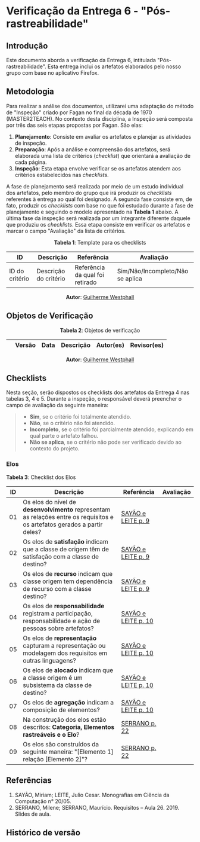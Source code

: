# Verificação da Entrega 6 - "Pós-rastreabilidade"

## Introdução

Este documento aborda a verificação da Entrega 6, intitulada "Pós-rastreabilidade". Esta entrega inclui os artefatos     elaborados pelo nosso grupo com base no aplicativo Firefox.

## Metodologia

Para realizar a análise dos documentos, utilizarei uma adaptação do método de "Inspeção" criado por Fagan no final da década de 1970 (MASTER2TEACH). No contexto desta disciplina, a Inspeção será composta por três das seis etapas propostas por Fagan. São elas:

1. **Planejamento**: Consiste em avaliar os artefatos e planejar as atividades de inspeção.
2. **Preparação**: Após a análise e compreensão dos artefatos, será elaborada uma lista de critérios (*checklist*) que orientará a avaliação de cada página.
3. **Inspeção**: Esta etapa envolve verificar se os artefatos atendem aos critérios estabelecidos nas *checklists*.

A fase de planejamento será realizada por meio de um estudo individual dos artefatos, pelo membro do grupo que irá produzir os *checklists* referentes à entrega ao qual foi designado. A segunda fase consiste em, de fato, produzir os *checklists* com base no que foi estudado durante a fase de planejamento e seguindo o modelo apresentado na **Tabela 1** abaixo. A última fase da inspeção será realizada por um integrante diferente daquele que produziu os *checklists*. Essa etapa consiste em verificar os artefatos e marcar o campo "Avaliação" da lista de critérios.

<center>

**Tabela 1**: Template para os checklists

| ID             | Descrição             | Referência                      | Avaliação                        |
| -------------- | --------------------- | ------------------------------- | -------------------------------- |
| ID do critério | Descrição do critério | Referência da qual foi retirado | Sim/Não/Incompleto/Não se aplica |

**Autor**: [Guilherme Westphall](https://github.com/west7)

</center>

## Objetos de Verificação

<center>

**Tabela 2**: Objetos de verificação

|     | Versão | Data | Descrição | Autor(es) | Revisor(es) |
| --- | ------ | ---- | --------- | --------- | ----------- |


**Autor**: [Guilherme Westphall](https://github.com/west7)

</center>

## Checklists

Nesta seção, serão dispostos os checklists dos artefatos da Entrega 4 nas tabelas 3, 4 e 5. Durante a inspeção, o responsável deverá preencher o campo de avaliação da seguinte maneira: 

>- **Sim**, se o critério foi totalmente atendido. 
>- **Não**, se o critério não foi atendido. 
>- **Incompleto**, se o critério foi parcialmente atendido, explicando em qual parte o artefato falhou. 
>- **Não se aplica**, se o critério não pode ser verificado devido ao contexto do projeto. 

### Elos

**Tabela 3**: Checklist dos Elos

| ID  | Descrição | Referência | Avaliação |
| --- | --------- | ---------- | --------- |
| 01  | Os elos do nível de **desenvolvimento** representam as relações entre os requisitos e os artefatos gerados a partir deles? | [SAYÃO e LEITE p. 9](../grupo_6/assets/E1.png) | |
| 02  | Os elos de **satisfação** indicam que a classe de origem têm de satisfação com a classe de destino? | [SAYÃO e LEITE p. 9](../grupo_6/assets/E2.png) | | 
| 03  | Os elos de **recurso** indicam que classe origem tem dependência de recurso com a classe destino? | [SAYÃO e LEITE p. 9](../grupo_6/assets/E2.png) | |
| 04 | Os elos de **responsabilidade** registram a participação, responsabilidade e ação de pessoas sobre artefatos? | [SAYÃO e LEITE p. 10](../grupo_6/assets/E2.png) | |
| 05 | Os elos de **representação** capturam a representação ou modelagem dos requisitos em outras linguagens? | [SAYÃO e LEITE p. 10](../grupo_6/assets/E2.png) | |  
| 06 | Os elos de **alocado** indicam que a classe origem é um subsistema da classe de destino? | [SAYÃO e LEITE p. 10](../grupo_6/assets/E2.png) | |
| 07 | Os elos de **agregação** indicam a composição de elementos? | [SAYÃO e LEITE p. 10](../grupo_6/assets/E2.png) | |
| 08 | Na construção dos elos estão descritos: **Categoria, Elementos rastreáveis e o Elo**? | [SERRANO p. 22](../grupo_6/assets/E3.png) | |
| 09 | Os elos são construídos da seguinte maneira: "[Elemento 1] relação [Elemento 2]"? | [SERRANO p. 22](../grupo_6/assets/E3.png) |  |

## Referências

1. SAYÃO, Miriam; LEITE, Julio Cesar. Monografias em Ciência da Computação n° 20/05.
2. SERRANO, Milene; SERRANO, Maurício. Requisitos – Aula 26. 2019. Slides de aula.


## Histórico de versão